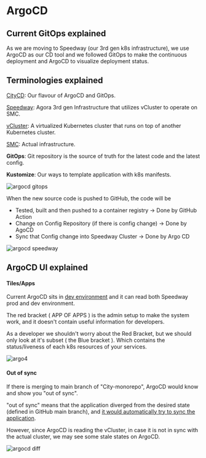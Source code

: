 # ArgoCD

## Current GitOps explained

As we are moving to Speedway (our 3rd gen k8s infrastructure),  we use ArgoCD as our CD tool and we followed GitOps to make the continuous deployment and ArgoCD to visualize deployment status.

## Terminologies explained

[CityCD](https://docs.google.com/document/d/1WGbYMc5XMKCqXkXiel_5d-vskgdxqNdsXEvd4l1I28U/edit): Our flavour of ArgoCD and GitOps.

[Speedway](https://docs.google.com/document/d/16r6cL_ylrz08DNQDsJeH777s2WvsuQVOWqpiBDQAMZk/edit#heading=h.5qm13wuvtiz9): Agora 3rd gen Infrastructure that utilizes vCluster to operate on SMC.

[vCluster](https://www.vcluster.com/docs/): A virtualized Kubernetes cluster that runs on top of another Kubernetes cluster.

[SMC](https://docs.google.com/document/d/1c-qoi8BhnkwFU3X0BPHELIHkKQFr6-K1X7GkXJ7Vof0/edit#heading=h.g7wkmkc447px): Actual infrastructure.

**GitOps**: Git repository is the source of truth for the latest code and the latest config.

**Kustomize**: Our ways to template application with k8s manifests.

![argocd gitops](../assets/argocd.png)

When the new source code is pushed to GitHub, the code will be

- Tested, built and then pushed to a container registry -> Done by GitHub Action
- Change on Config Repository (if there is config change) -> Done by AgoCD
- Sync that Config change into Speedway Cluster -> Done by Argo CD

![argocd speedway](../assets/argo2.png)

## ArgoCD UI explained

#### Tiles/Apps

Current ArgoCD sits in [dev environment](https://argocd.agora-dev.w3n.io/) and it can read both Speedway prod and dev environment.

The red bracket ( APP OF APPS ) is the admin setup to make the system work, and it doesn't contain useful information for developers.

As a developer we shouldn't worry about the Red Bracket, but we should only look at it's subset ( the Blue bracket ).  Which contains the status/liveness of each k8s resources of your services.

![argo4](../assets/argo4.png)

#### Out of sync

If there is merging to main branch of "City-monorepo", ArgoCD would know and show you "out of sync".

"out of sync" means that the application diverged from the desired state (defined in GitHub main branch), and [it would automatically try to sync the application](https://github.com/wp-wcm/city/blob/e4bf83ef06c7596fbf5dece873684017b54a38c0/infra/k8s/argocd/nextgen/ci/core.yaml#L185).

However, since ArgoCD is reading the vCluster, in case it is not in sync with the actual cluster, we may see some stale states on ArgoCD.

![argocd diff](../assets/argo3.png)
